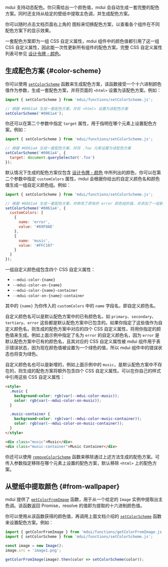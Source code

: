 mdui 支持动态配色。你只需给出一个颜色值，mdui 会自动生成一套完整的配色方案。同时还支持从给定的壁纸中提取主色调，并生成配色方案。

你可以随时点击文档页面右上角的 <mdui-icon name="palette--outlined" style="vertical-align: middle"></mdui-icon> 图标来切换配色方案，以查看各个组件在不同配色方案下的显示效果。

一套配色方案即为一组 CSS 自定义属性，mdui 组件中的颜色值都引用了这一组 CSS 自定义属性，因此能一次性更新所有组件的配色方案。完整 CSS 自定义属性列表可参见 [设计令牌 - 颜色](/docs/2/styles/design-tokens#color)。

## 生成配色方案 {#color-scheme}

你可以使用 [`setColorScheme`](/docs/2/functions/setColorScheme) 函数来生成配色方案，该函数接受一个十六进制颜色值作为参数，生成一套配色方案，并将页面的 `<html>` 设置为该配色方案。例如：

```js
import { setColorScheme } from 'mdui/functions/setColorScheme.js';

// 根据 #0061a4 生成一套配色方案，并将 <html> 设置为该配色方案
setColorScheme('#0061a4');
```

你还可以在第二个参数中指定 `target` 属性，用于指明在哪个元素上设置配色方案。例如：

```js
import { setColorScheme } from 'mdui/functions/setColorScheme.js';

// 根据 #0061a4 生成一套配色方案，并将 .foo 元素设置为该配色方案
setColorScheme('#0061a4', {
  target: document.querySelector('.foo')
});
```

默认情况下生成的配色方案仅包含 [设计令牌 - 颜色](/docs/2/styles/design-tokens#color) 中所列出的颜色，你可以在第二个参数中指定 `customColors` 属性，mdui 会根据你给出的自定义颜色名和颜色值生成一组自定义颜色组。例如：

```js
import { setColorScheme } from 'mdui/functions/setColorScheme.js';

// 根据 #0061a4 生成一套配色方案，并修改了原有的 error 颜色组的值，并添加了一组新的 music 颜色组
setColorScheme('#0061a4', {
  customColors: [
    {
      name: 'error',
      value: '#69F0AE'
    },
    {
      name: 'music',
      value: '#FFC107'
    }
  ]
});
```

一组自定义颜色组包含四个 CSS 自定义属性：

* `--mdui-color-{name}`
* `--mdui-color-on-{name}`
* `--mdui-color-{name}-container`
* `--mdui-color-on-{name}-container`

其中的 `{name}` 为你传入的 `customColors` 中的 `name` 字段名，即自定义颜色名。

自定义颜色名可以是默认配色方案中的已有颜色名，如 `primary`、`secondary`、`tertiary`、`error` 这些都是默认配色方案中已包含的。如果你指定了这些值作为自定义颜色名，则生成的配色方案中对应的四个 CSS 自定义属性，将用你指定的颜色值来生成。例如上面示例中指定了名为 `error` 的自定义颜色名，因为 `error` 是默认配色方案中已有的颜色名，且其对应的 CSS 自定义属性被 mdui 组件用于表示错误状态，因为现在颜色值被设置为一个绿色的值，所以 mdui 组件中的错误状态也将变为绿色。

自定义颜色名也可以是新增的，例如上面示例中的 `music`，是默认配色方案中不存在的，则生成的配色方案将额外包含四个 CSS 自定义属性。可以在你自己的样式中引用这些 CSS 自定义属性：

```html
<style>
  .music {
    background-color: rgb(var(--mdui-color-music));
    color: rgb(var(--mdui-color-on-music));
  }

  .music-container {
    background-color: rgb(var(--mdui-color-music-container));
    color: rgb(var(--mdui-color-on-music-container));
  }
</style>

<div class="music">Music</div>
<div class="music-container">Music Container</div>
```

你还可以使用 [`removeColorScheme`](/docs/2/functions/removeColorScheme) 函数来移除通过上述方法生成的配色方案。可传入参数指定移除在哪个元素上设置的配色方案，默认移除 `<html>` 上的配色方案。

## 从壁纸中提取颜色 {#from-wallpaper}

mdui 提供了 [`getColorFromImage`](/docs/2/functions/getColorFromImage) 函数，用于从一个给定的 `Image` 实例中提取出主色调。该函数返回 Promise，resolve 的值即为提取的十六进制颜色值。

你可以使用从该函数获得的颜色值，再调用上面文档介绍的 [`setColorScheme`](/docs/2/functions/setColorScheme) 函数来设置配色方案。例如：

```js
import { getColorFromImage } from 'mdui/functions/getColorFromImage.js';
import { setColorScheme } from 'mdui/functions/setColorScheme.js';

const image = new Image();
image.src = 'image1.png';

getColorFromImage(image).then(color => setColorScheme(color));
```
